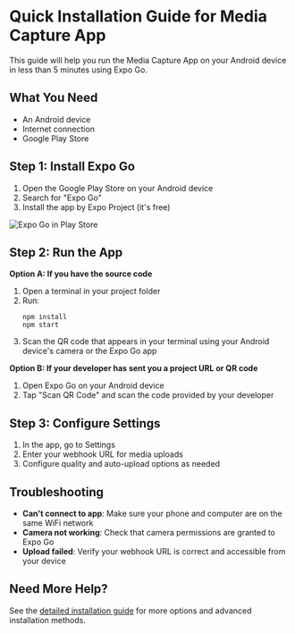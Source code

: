 # Quick Installation Guide for Media Capture App

This guide will help you run the Media Capture App on your Android device in less than 5 minutes using Expo Go.

## What You Need
- An Android device
- Internet connection
- Google Play Store

## Step 1: Install Expo Go

1. Open the Google Play Store on your Android device
2. Search for "Expo Go"
3. Install the app by Expo Project (it's free)

![Expo Go in Play Store](https://docs.expo.dev/static/images/client-qr.png)

## Step 2: Run the App

**Option A: If you have the source code**

1. Open a terminal in your project folder
2. Run:
   ```
   npm install 
   npm start
   ```
3. Scan the QR code that appears in your terminal using your Android device's camera or the Expo Go app

**Option B: If your developer has sent you a project URL or QR code**

1. Open Expo Go on your Android device
2. Tap "Scan QR Code" and scan the code provided by your developer

## Step 3: Configure Settings

1. In the app, go to Settings
2. Enter your webhook URL for media uploads
3. Configure quality and auto-upload options as needed

## Troubleshooting

- **Can't connect to app**: Make sure your phone and computer are on the same WiFi network
- **Camera not working**: Check that camera permissions are granted to Expo Go
- **Upload failed**: Verify your webhook URL is correct and accessible from your device

## Need More Help?

See the [detailed installation guide](ANDROID_INSTALLATION_DETAILED.md) for more options and advanced installation methods.